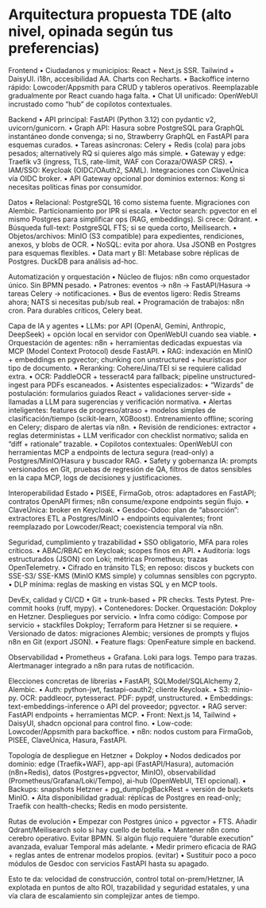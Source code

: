 # Arquitectura propuesta TDE (alto nivel, opinada según tus preferencias)

Frontend
	•	Ciudadanos y municipios: React + Next.js SSR. Tailwind + DaisyUI. i18n, accesibilidad AA. Charts con Recharts.
	•	Backoffice interno rápido: Lowcoder/Appsmith para CRUD y tableros operativos. Reemplazable gradualmente por React cuando haga falta.
	•	Chat UI unificado: OpenWebUI incrustado como “hub” de copilotos contextuales.

Backend
	•	API principal: FastAPI (Python 3.12) con pydantic v2, uvicorn/gunicorn.
	•	Graph API: Hasura sobre PostgreSQL para GraphQL instantáneo donde convenga; si no, Strawberry GraphQL en FastAPI para esquemas curados.
	•	Tareas asíncronas: Celery + Redis (cola) para jobs pesados; alternatively RQ si quieres algo más simple.
	•	Gateway y edge: Traefik v3 (ingress, TLS, rate-limit, WAF con Coraza/OWASP CRS).
	•	IAM/SSO: Keycloak (OIDC/OAuth2, SAML). Integraciones con ClaveÚnica vía OIDC broker.
	•	API Gateway opcional por dominios externos: Kong si necesitas políticas finas por consumidor.

Datos
	•	Relacional: PostgreSQL 16 como sistema fuente. Migraciones con Alembic. Particionamiento por IPR si escala.
	•	Vector search: pgvector en el mismo Postgres para simplificar ops (RAG, embeddings). Si crece: Qdrant.
	•	Búsqueda full-text: PostgreSQL FTS; si se queda corto, Meilisearch.
	•	Objetos/archivos: MinIO (S3 compatible) para expedientes, rendiciones, anexos, y blobs de OCR.
	•	NoSQL: evita por ahora. Usa JSONB en Postgres para esquemas flexibles.
	•	Data mart y BI: Metabase sobre réplicas de Postgres. DuckDB para análisis ad-hoc.

Automatización y orquestación
	•	Núcleo de flujos: n8n como orquestador único. Sin BPMN pesado.
	•	Patrones: eventos → n8n → FastAPI/Hasura → tareas Celery → notificaciones.
	•	Bus de eventos ligero: Redis Streams ahora; NATS si necesitas pub/sub real.
	•	Programación de trabajos: n8n cron. Para durables críticos, Celery beat.

Capa de IA y agentes
	•	LLMs: por API (OpenAI, Gemini, Anthropic, DeepSeek) + opción local en servidor con OpenWebUI cuando sea viable.
	•	Orquestación de agentes: n8n + herramientas dedicadas expuestas vía MCP (Model Context Protocol) desde FastAPI.
	•	RAG: indexación en MinIO + embeddings en pgvector; chunking con unstructured + heurísticas por tipo de documento.
	•	Reranking: Cohere/Jina/TEI si se requiere calidad extra.
	•	OCR: PaddleOCR + tesseract4 para fallback; pipeline unstructured-ingest para PDFs escaneados.
	•	Asistentes especializados:
	•	“Wizards” de postulación: formularios guiados React + validaciones server-side + llamadas a LLM para sugerencias y verificación normativa.
	•	Alertas inteligentes: features de progreso/atraso + modelos simples de clasificación/tiempo (scikit-learn, XGBoost). Entrenamiento offline; scoring en Celery; disparo de alertas vía n8n.
	•	Revisión de rendiciones: extractor + reglas deterministas + LLM verificador con checklist normativo; salida en “diff + rationale” trazable.
	•	Copilotos contextuales: OpenWebUI con herramientas MCP a endpoints de lectura segura (read-only) a Postgres/MinIO/Hasura y buscador RAG.
	•	Safety y gobernanza IA: prompts versionados en Git, pruebas de regresión de QA, filtros de datos sensibles en la capa MCP, logs de decisiones y justificaciones.

Interoperabilidad Estado
	•	PISEE, FirmaGob, otros: adaptadores en FastAPI; contratos OpenAPI firmes; n8n consume/expone endpoints según flujo.
	•	ClaveÚnica: broker en Keycloak.
	•	Gesdoc-Odoo: plan de “absorción”: extractores ETL a Postgres/MinIO + endpoints equivalentes; front reemplazado por Lowcoder/React; coexistencia temporal vía n8n.

Seguridad, cumplimiento y trazabilidad
	•	SSO obligatorio, MFA para roles críticos.
	•	ABAC/RBAC en Keycloak; scopes finos en API.
	•	Auditoría: logs estructurados (JSON) con Loki; métricas Prometheus; trazas OpenTelemetry.
	•	Cifrado en tránsito TLS; en reposo: discos y buckets con SSE-S3/ SSE-KMS (MinIO KMS simple) y columnas sensibles con pgcrypto.
	•	DLP mínima: reglas de masking en vistas SQL y en MCP tools.

DevEx, calidad y CI/CD
	•	Git + trunk-based + PR checks. Tests Pytest. Pre-commit hooks (ruff, mypy).
	•	Contenedores: Docker. Orquestación: Dokploy en Hetzner. Despliegues por servicio.
	•	Infra como código: Compose por servicio + stackfiles Dokploy; Terraform para Hetzner si se requiere.
	•	Versionado de datos: migraciones Alembic; versiones de prompts y flujos n8n en Git (export JSON).
	•	Feature flags: OpenFeature simple en backend.

Observabilidad
	•	Prometheus + Grafana. Loki para logs. Tempo para trazas. Alertmanager integrado a n8n para rutas de notificación.

Elecciones concretas de librerías
	•	FastAPI, SQLModel/SQLAlchemy 2, Alembic.
	•	Auth: python-jwt, fastapi-oauth2; cliente Keycloak.
	•	S3: minio-py. OCR: paddleocr, pytesseract. PDF: pypdf, unstructured.
	•	Embeddings: text-embeddings-inference o API del proveedor; pgvector.
	•	RAG server: FastAPI endpoints + herramientas MCP.
	•	Front: Next.js 14, Tailwind + DaisyUI, shadcn opcional para control fino.
	•	Low-code: Lowcoder/Appsmith para backoffice.
	•	n8n: nodos custom para FirmaGob, PISEE, ClaveÚnica, Hasura, FastAPI.

Topología de despliegue en Hetzner + Dokploy
	•	Nodos dedicados por dominio: edge (Traefik+WAF), app-api (FastAPI/Hasura), automación (n8n+Redis), datos (Postgres+pgvector, MinIO), observabilidad (Prometheus/Grafana/Loki/Tempo), ai-hub (OpenWebUI, TEI opcional).
	•	Backups: snapshots Hetzner + pg_dump/pgBackRest + versión de buckets MinIO.
	•	Alta disponibilidad gradual: réplicas de Postgres en read-only; Traefik con health-checks; Redis en modo persistente.

Rutas de evolución
	•	Empezar con Postgres único + pgvector + FTS. Añadir Qdrant/Meilisearch solo si hay cuello de botella.
	•	Mantener n8n como cerebro operativo. Evitar BPMN. Si algún flujo requiere “durable execution” avanzada, evaluar Temporal más adelante.
	•	Medir primero eficacia de RAG + reglas antes de entrenar modelos propios. (evitar)
	•	Sustituir poco a poco módulos de Gesdoc con servicios FastAPI hasta su apagado.

Esto te da: velocidad de construcción, control total on-prem/Hetzner, IA explotada en puntos de alto ROI, trazabilidad y seguridad estatales, y una vía clara de escalamiento sin complejizar antes de tiempo.